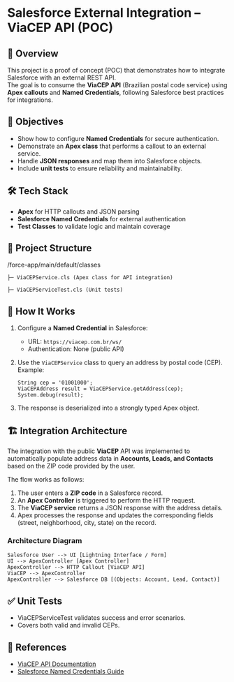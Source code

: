 # Salesforce External Integration – ViaCEP API (POC)

## 📌 Overview
This project is a proof of concept (POC) that demonstrates how to integrate Salesforce with an external REST API.  
The goal is to consume the **ViaCEP API** (Brazilian postal code service) using **Apex callouts** and **Named Credentials**, following Salesforce best practices for integrations.

## 🎯 Objectives
- Show how to configure **Named Credentials** for secure authentication.
- Demonstrate an **Apex class** that performs a callout to an external service.
- Handle **JSON responses** and map them into Salesforce objects.
- Include **unit tests** to ensure reliability and maintainability.

## 🛠️ Tech Stack
- **Apex** for HTTP callouts and JSON parsing  
- **Salesforce Named Credentials** for external authentication  
- **Test Classes** to validate logic and maintain coverage 

## 📂 Project Structure
/force-app/main/default/classes

    ├─ ViaCEPService.cls (Apex class for API integration)

    ├─ ViaCEPServiceTest.cls (Unit tests)

## 🚀 How It Works
1. Configure a **Named Credential** in Salesforce:
   - URL: `https://viacep.com.br/ws/`
   - Authentication: None (public API)  


2. Use the `ViaCEPService` class to query an address by postal code (CEP).  
   Example:
   ```apex
   String cep = '01001000'; 
   ViaCEPAddress result = ViaCEPService.getAddress(cep);
   System.debug(result);

3. The response is deserialized into a strongly typed Apex object.

## 🏗️ Integration Architecture

The integration with the public **ViaCEP** API was implemented to automatically populate address data in **Accounts, Leads, and Contacts** based on the ZIP code provided by the user.

The flow works as follows:

1. The user enters a **ZIP code** in a Salesforce record.  
2. An **Apex Controller** is triggered to perform the HTTP request.  
3. The **ViaCEP service** returns a JSON response with the address details.  
4. Apex processes the response and updates the corresponding fields (street, neighborhood, city, state) on the record.  

### Architecture Diagram

    Salesforce User --> UI [Lightning Interface / Form]
    UI --> ApexController [Apex Controller]
    ApexController --> HTTP Callout [ViaCEP API]
    ViaCEP --> ApexController
    ApexController --> Salesforce DB [(Objects: Account, Lead, Contact)]


## ✅ Unit Tests
- ViaCEPServiceTest validates success and error scenarios.
- Covers both valid and invalid CEPs.

## 📖 References
- [ViaCEP API Documentation](https://viacep.com.br/)
- [Salesforce Named Credentials Guide](https://developer.salesforce.com/docs/atlas.en-us.api.meta/api/sforce_api_callouts_named_credentials.htm)
